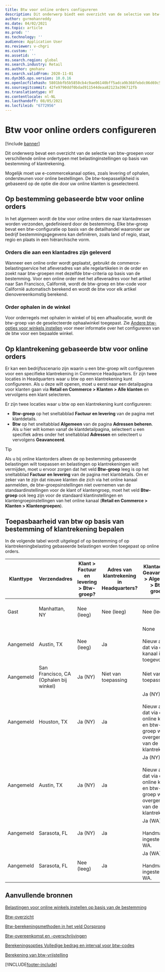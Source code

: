 ```yaml
---
title: Btw voor online orders configureren
description: Dit onderwerp biedt een overzicht van de selectie van btw-groepen voor verschillende typen online orders in Dynamics 365 Commerce.
author: gvrmohanreddy
ms.date: 04/02/2021
ms.topic: article
ms.prod: ''
ms.technology: ''
audience: Application User
ms.reviewer: v-chgri
ms.custom: ''
ms.assetid: ''
ms.search.region: global
ms.search.industry: Retail
ms.author: gmohanv
ms.search.validFrom: 2020-11-01
ms.dyn365.ops.version: 10.0.16
ms.openlocfilehash: 5801bbfb5b5850cb4c9ae06140bff5adca9b368febdc06d69c538fc49f9ee40a
ms.sourcegitcommit: 42fe9790ddf0bdad911544deaa82123a396712fb
ms.translationtype: HT
ms.contentlocale: nl-NL
ms.lasthandoff: 08/05/2021
ms.locfileid: "6772956"
---
```

# <a name="configure-sales-tax-for-online-orders"></a>Btw voor online orders configureren

[!include [banner](includes/banner.md)]

Dit onderwerp bevat een overzicht van de selectie van btw-groepen voor verschillende online ordertypen met belastinginstellingen op basis van bestemming of klantrekening. 

Mogelijk moet uw e-commercekanaal opties, zoals levering of ophalen, ondersteunen voor online bestellingen. De btw-toepasselijkheid is gebaseerd op de optie die door uw online klanten is geselecteerd. 

## <a name="destination-based-taxes-for-online-orders"></a>Op bestemming gebaseerde btw voor online orders

In het algemeen wordt de btw voor online orders die naar klantadressen worden verzonden, gedefinieerd door de bestemming. Elke btw-groep bevat een btw-configuratie op basis van de detailhandel waaronder uw bedrijf bestemmingsgegevens kan definiëren, zoals land of regio, staat, regio en plaats in een hiërarchische vorm.

### <a name="orders-delivered-to-customer-address"></a>Orders die aan een klantadres zijn geleverd

Wanneer een online order wordt geplaatst, gebruikt de commerce-belastingservice het afleveradres van alle regelartikelen in de order en zoekt naar btw-groepen met dezelfde btw-criteria op basis van de bestemming. Voor een online order met het afleveradres voor het artikel naar San Francisco, Californië, wordt de btw-groep en btw-code voor Californië automatisch berekend en wordt de btw voor elk artikel dienovereenkomstig berekend.

### <a name="order-pick-up-in-store"></a>Order ophalen in de winkel

Voor orderregels met ophalen in winkel of bij een afhaallocatie, wordt de btw-groep van de geselecteerde ophaalwinkel toegepast. Zie [Andere btw-opties voor winkels instellen](/dynamicsax-2012/appuser-itpro/set-other-tax-options-for-stores) voor meer informatie over het configureren van de btw voor een bepaalde winkel.

## <a name="customer-account-based-taxes-for-online-orders"></a>Op klantrekening gebaseerde btw voor online orders

Er kan een bedrijfsscenario zijn waarin u een btw-groep wilt configureren voor een specifieke klantrekening in Commerce Headquarters. Er zijn twee locaties in Headquarters waar u btw op een klantrekening kunt configureren. Als u deze wilt openen, moet u eerst naar een detailpagina voor klanten gaan via **Retail en Commerce \> Klanten \> Alle klanten** en vervolgens een klant selecteren.

Er zijn twee locaties waar u btw op een klantrekening kunt configureren:

- **Btw-groep** op het sneltabblad **Factuur en levering** van de pagina met klantdetails. 
- **Btw**  op het sneltabblad **Algemeen** van de pagina **Adressen beheren**. Als u hier wilt komen vanaf de klantdetailpagina, selecteert u een specifiek adres onder het sneltabblad **Adressen** en selecteert u vervolgens **Geavanceerd**.

> [!TIP]
> Als u bij online klantorders alleen de op bestemming gebaseerde belastingen wilt toepassen en belastingen op klantrekeningen wilt vermijden, moet u ervoor zorgen dat het veld **Btw-groep** leeg is op het sneltabblad **Factuur en levering** van de pagina met klantdetails. Om er zeker van te zijn dat nieuwe klanten die zich via het online kanaal aanmelden, de btw-groepsinstellingen niet overnemen van de standaardinstellingen voor de klant of klantengroep, moet het veld **Btw-groep** ook leeg zijn voor de standaard klantinstellingen en klantengroepinstellingen van het online kanaal (**Retail en Commerce \> Klanten \> Klantengroepen**).

## <a name="determine-destination-based-tax-or-customer-account-based-tax-applicability"></a>Toepasbaarheid van btw op basis van bestemming of klantrekening bepalen 

In de volgende tabel wordt uitgelegd of op bestemming of op klantrekeningbelasting gebaseerde belastingen worden toegepast op online orders. 

| Klanttype | Verzendadres                   | Klant > Factuur en levering > Btw-groep? | Adres van klantrekening in Headquarters? | Klantadres > Geavanceerd > Algemeen > Btw-groep?                                              | Btw-groep toegepast      |
|---------------|------------------------------------|-----------------------------------------------------|-----------------------------------|--------------------------------------------------------------------------------------------------------|------------------------------|
| Gast         | Manhattan, NY                      | Nee (leeg)                                                | Nee (leeg)                              | Nee (leeg)                                                                                                   | NY (op bestemming gebaseerde btw) |
| Aangemeld     | Austin, TX                          | Nee (leeg)                                             | Ja                               | None<br/><br/>Nieuw adres dat via online kanaal is toegevoegd.                                                            | TX (op bestemming gebaseerde btw) |
| Aangemeld     | San Francisco, CA (Ophalen bij winkel) | Ja (NY)                                            | Niet van toepassing                              | Niet van toepassing                                                                                                    | CA (op bestemming gebaseerde btw) |
| Aangemeld     | Houston, TX                         | Ja (NY)                                            | Ja                               | Ja (NY)<br/><br/>Nieuw adres dat via een online kanaal en btw-groep wordt overgenomen van de klantrekening. | NY (btw op basis van klantrekening)  |
| Aangemeld     | Austin, TX                          | Ja (NY)                                            | Ja                               | Ja (NY)<br/><br/>Nieuw adres dat via een online kanaal en btw-groep wordt overgenomen van de klantrekening. | NY (btw op basis van klantrekening)  |
| Aangemeld     | Sarasota, FL                       | Ja (NY)                                            | Ja                               | Ja (WA)<br/><br/>Handmatig ingesteld op WA.                                                                          | WA (btw op basis van klantrekening)  |
| Aangemeld     | Sarasota, FL                       | Nee (leeg)                                                | Ja                               | Ja (WA)<br/><br/>Handmatig ingesteld op WA.                                                                          | WA (btw op basis van klantrekening)  |

## <a name="additional-resources"></a>Aanvullende bronnen

[Belastingen voor online winkels instellen op basis van de bestemming](/dynamicsax-2012/appuser-itpro/set-up-taxes-for-online-stores-based-on-destination)

[Btw-overzicht](../finance/general-ledger/indirect-taxes-overview.md?toc=%2fdynamics365%2fcommerce%2ftoc.json) 

[Btw-berekeningsmethoden in het veld Oorsprong](../finance/general-ledger/sales-tax-calculation-methods-origin-field.md?toc=%2fdynamics365%2fcommerce%2ftoc.json) 

[Btw-overeenkomst en -overschrijvingen](../supply-chain/procurement/tasks/sales-tax-assignment-overrides.md?toc=%2fdynamics365%2fcommerce%2ftoc.json) 

[Berekeningsopties Volledige bedrag en interval voor btw-codes](../finance/general-ledger/whole-amount-interval-options-sales-tax-codes.md?toc=%2fdynamics365%2fcommerce%2ftoc.json) 

[Berekening van btw-vrijstelling](tax-exempt-price-inclusive.md) 



[!INCLUDE[footer-include](../includes/footer-banner.md)]
